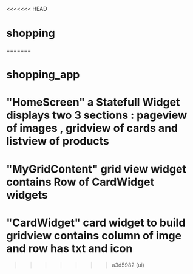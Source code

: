 <<<<<<< HEAD
# shopping
=======
# shopping_app

# "HomeScreen"   a Statefull Widget displays two 3 sections : pageview of images , gridview of cards and listview of products

# "MyGridContent"  grid view widget contains Row of CardWidget widgets

# "CardWidget"  card widget to build gridview contains column of imge and row has txt and icon
>>>>>>> a3d5982 (ui)
